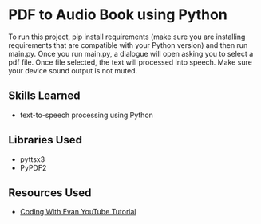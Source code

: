 # PDF to Audio Book using Python
To run this project, pip install requirements (make sure you are installing requirements that are compatible with your Python version) and then run main.py. Once you run main.py, a dialogue will open asking you to select a pdf file. Once file selected, the text will processed into speech. Make sure your device sound output is not muted.

## Skills Learned
- text-to-speech processing using Python

## Libraries Used
- pyttsx3
- PyPDF2

## Resources Used
- [Coding With Evan YouTube Tutorial](https://www.youtube.com/watch?v=Flm2YHEFd5A)